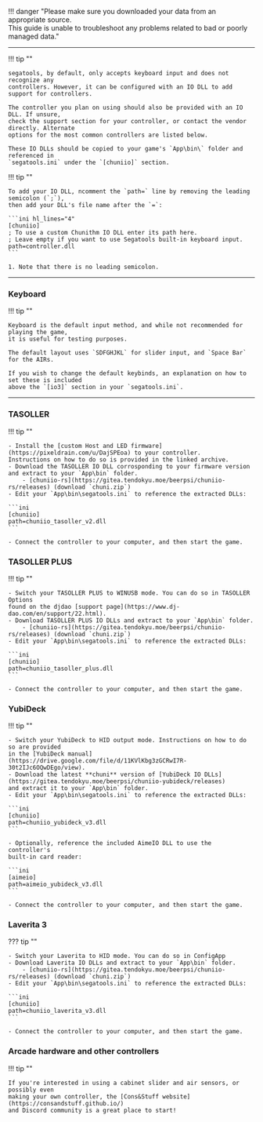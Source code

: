 !!! danger "Please make sure you downloaded your data from an appropriate source.<br>This guide is unable to troubleshoot any problems related to bad or poorly managed data."

---

!!! tip ""

    segatools, by default, only accepts keyboard input and does not recognize any
    controllers. However, it can be configured with an IO DLL to add support for controllers.

    The controller you plan on using should also be provided with an IO DLL. If unsure,
    check the support section for your controller, or contact the vendor directly. Alternate
    options for the most common controllers are listed below.

    These IO DLLs should be copied to your game's `App\bin\` folder and referenced in
    `segatools.ini` under the `[chuniio]` section.
    
!!! tip ""

    To add your IO DLL, ncomment the `path=` line by removing the leading semicolon (`;`),
    then add your DLL's file name after the `=`:

    ```ini hl_lines="4"
    [chuniio]
    ; To use a custom Chunithm IO DLL enter its path here.
    ; Leave empty if you want to use Segatools built-in keyboard input.
    path=controller.dll
    ```

    1. Note that there is no leading semicolon.

---

### Keyboard

!!! tip ""

    Keyboard is the default input method, and while not recommended for playing the game,
    it is useful for testing purposes.
    
    The default layout uses `SDFGHJKL` for slider input, and `Space Bar` for the AIRs.

    If you wish to change the default keybinds, an explanation on how to set these is included
    above the `[io3]` section in your `segatools.ini`.

---
### TASOLLER

!!! tip ""

    - Install the [custom Host and LED firmware](https://pixeldrain.com/u/DajSPEoa) to your controller.
    Instructions on how to do so is provided in the linked archive.
    - Download the TASOLLER IO DLL corrosponding to your firmware version and extract to your `App\bin` folder.
        - [chuniio-rs](https://gitea.tendokyu.moe/beerpsi/chuniio-rs/releases) (download `chuni.zip`)
    - Edit your `App\bin\segatools.ini` to reference the extracted DLLs:

    ```ini
    [chuniio]
    path=chuniio_tasoller_v2.dll
    ```

    - Connect the controller to your computer, and then start the game.

### TASOLLER PLUS

!!! tip ""

    - Switch your TASOLLER PLUS to WINUSB mode. You can do so in TASOLLER Options
    found on the djdao [support page](https://www.dj-dao.com/en/support/22.html).
    - Download TASOLLER PLUS IO DLLs and extract to your `App\bin` folder.
        - [chuniio-rs](https://gitea.tendokyu.moe/beerpsi/chuniio-rs/releases) (download `chuni.zip`)
    - Edit your `App\bin\segatools.ini` to reference the extracted DLLs:

    ```ini
    [chuniio]
    path=chuniio_tasoller_plus.dll
    ```

    - Connect the controller to your computer, and then start the game.

### YubiDeck

!!! tip ""

    - Switch your YubiDeck to HID output mode. Instructions on how to do so are provided
    in the [YubiDeck manual](https://drive.google.com/file/d/11KVlKbg3zGCRwI7R-30t2IJc6OQwDEgo/view).
    - Download the latest **chuni** version of [YubiDeck IO DLLs](https://gitea.tendokyu.moe/beerpsi/chuniio-yubideck/releases)
    and extract it to your `App\bin` folder.
    - Edit your `App\bin\segatools.ini` to reference the extracted DLLs:

    ```ini
    [chuniio]
    path=chuniio_yubideck_v3.dll
    ```

    - Optionally, reference the included AimeIO DLL to use the controller's
    built-in card reader:

    ```ini
    [aimeio]
    path=aimeio_yubideck_v3.dll
    ```

    - Connect the controller to your computer, and then start the game.

### Laverita 3

??? tip ""

    - Switch your Laverita to HID mode. You can do so in ConfigApp
    - Download Laverita IO DLLs and extract to your `App\bin` folder.
        - [chuniio-rs](https://gitea.tendokyu.moe/beerpsi/chuniio-rs/releases) (download `chuni.zip`)
    - Edit your `App\bin\segatools.ini` to reference the extracted DLLs:

    ```ini
    [chuniio]
    path=chuniio_laverita_v3.dll
    ```
    
    - Connect the controller to your computer, and then start the game.

### Arcade hardware and other controllers

!!! tip ""

    If you're interested in using a cabinet slider and air sensors, or possibly even
    making your own controller, the [Cons&Stuff website](https://consandstuff.github.io/)
    and Discord community is a great place to start!
